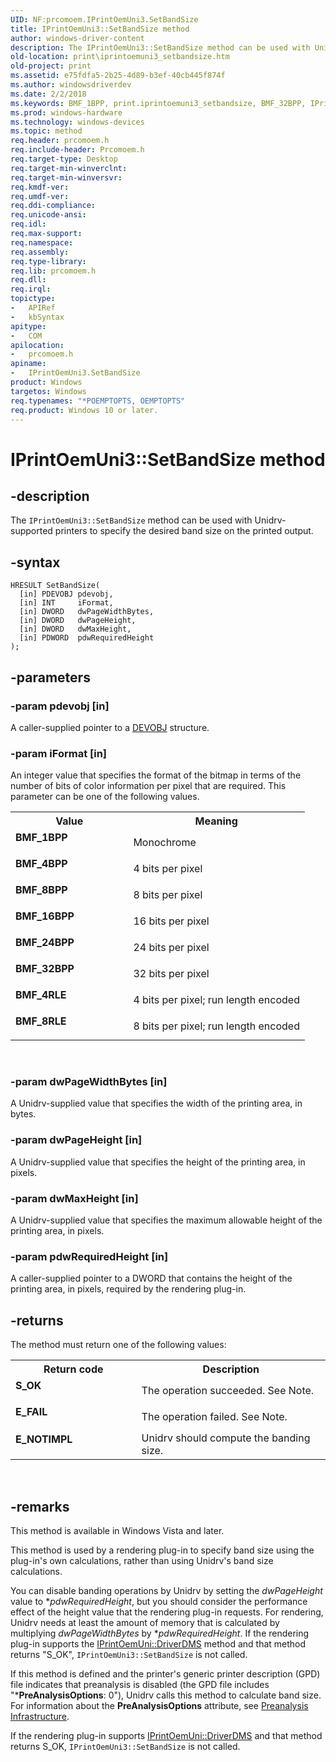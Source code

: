 ```yaml
---
UID: NF:prcomoem.IPrintOemUni3.SetBandSize
title: IPrintOemUni3::SetBandSize method
author: windows-driver-content
description: The IPrintOemUni3::SetBandSize method can be used with Unidrv-supported printers to specify the desired band size on the printed output.
old-location: print\iprintoemuni3_setbandsize.htm
old-project: print
ms.assetid: e75fdfa5-2b25-4d89-b3ef-40cb445f874f
ms.author: windowsdriverdev
ms.date: 2/2/2018
ms.keywords: BMF_1BPP, print.iprintoemuni3_setbandsize, BMF_32BPP, IPrintOemUni3, print_unidrv-pscript_rendering_b381059a-7a5c-49c7-b721-6012ff44157c.xml, IPrintOemUni3::SetBandSize, SetBandSize, SetBandSize method [Print Devices], IPrintOemUni3 interface, prcomoem/IPrintOemUni3::SetBandSize, BMF_4RLE, BMF_8RLE, IPrintOemUni3 interface [Print Devices], SetBandSize method, SetBandSize method [Print Devices], BMF_4BPP, BMF_8BPP, BMF_16BPP, BMF_24BPP
ms.prod: windows-hardware
ms.technology: windows-devices
ms.topic: method
req.header: prcomoem.h
req.include-header: Prcomoem.h
req.target-type: Desktop
req.target-min-winverclnt: 
req.target-min-winversvr: 
req.kmdf-ver: 
req.umdf-ver: 
req.ddi-compliance: 
req.unicode-ansi: 
req.idl: 
req.max-support: 
req.namespace: 
req.assembly: 
req.type-library: 
req.lib: prcomoem.h
req.dll: 
req.irql: 
topictype:
-	APIRef
-	kbSyntax
apitype:
-	COM
apilocation:
-	prcomoem.h
apiname:
-	IPrintOemUni3.SetBandSize
product: Windows
targetos: Windows
req.typenames: "*POEMPTOPTS, OEMPTOPTS"
req.product: Windows 10 or later.
---
```


# IPrintOemUni3::SetBandSize method


## -description


The <code>IPrintOemUni3::SetBandSize</code> method can be used with Unidrv-supported printers to specify the desired band size on the printed output.


## -syntax


````
HRESULT SetBandSize(
  [in] PDEVOBJ pdevobj,
  [in] INT     iFormat,
  [in] DWORD   dwPageWidthBytes,
  [in] DWORD   dwPageHeight,
  [in] DWORD   dwMaxHeight,
  [in] PDWORD  pdwRequiredHeight
);
````


## -parameters




### -param pdevobj [in]

A caller-supplied pointer to a <a href="..\printoem\ns-printoem-_devobj.md">DEVOBJ</a> structure.


### -param iFormat [in]

An integer value that specifies the format of the bitmap in terms of the number of bits of color information per pixel that are required. This parameter can be one of the following values.
<table>
<tr>
<th>Value</th>
<th>Meaning</th>
</tr>
<tr>
<td width="40%"><a id="BMF_1BPP"></a><a id="bmf_1bpp"></a><dl>
<dt><b>BMF_1BPP</b></dt>
</dl>
</td>
<td width="60%">
Monochrome

</td>
</tr>
<tr>
<td width="40%"><a id="BMF_4BPP"></a><a id="bmf_4bpp"></a><dl>
<dt><b>BMF_4BPP</b></dt>
</dl>
</td>
<td width="60%">
4 bits per pixel

</td>
</tr>
<tr>
<td width="40%"><a id="BMF_8BPP"></a><a id="bmf_8bpp"></a><dl>
<dt><b>BMF_8BPP</b></dt>
</dl>
</td>
<td width="60%">
8 bits per pixel

</td>
</tr>
<tr>
<td width="40%"><a id="BMF_16BPP"></a><a id="bmf_16bpp"></a><dl>
<dt><b>BMF_16BPP</b></dt>
</dl>
</td>
<td width="60%">
16 bits per pixel

</td>
</tr>
<tr>
<td width="40%"><a id="BMF_24BPP"></a><a id="bmf_24bpp"></a><dl>
<dt><b>BMF_24BPP</b></dt>
</dl>
</td>
<td width="60%">
24 bits per pixel

</td>
</tr>
<tr>
<td width="40%"><a id="BMF_32BPP"></a><a id="bmf_32bpp"></a><dl>
<dt><b>BMF_32BPP</b></dt>
</dl>
</td>
<td width="60%">
32 bits per pixel

</td>
</tr>
<tr>
<td width="40%"><a id="BMF_4RLE"></a><a id="bmf_4rle"></a><dl>
<dt><b>BMF_4RLE</b></dt>
</dl>
</td>
<td width="60%">
4 bits per pixel; run length encoded

</td>
</tr>
<tr>
<td width="40%"><a id="BMF_8RLE"></a><a id="bmf_8rle"></a><dl>
<dt><b>BMF_8RLE</b></dt>
</dl>
</td>
<td width="60%">
8 bits per pixel; run length encoded

</td>
</tr>
</table> 


### -param dwPageWidthBytes [in]

A Unidrv-supplied value that specifies the width of the printing area, in bytes.


### -param dwPageHeight [in]

A Unidrv-supplied value that specifies the height of the printing area, in pixels.


### -param dwMaxHeight [in]

A Unidrv-supplied value that specifies the maximum allowable height of the printing area, in pixels.


### -param pdwRequiredHeight [in]

A caller-supplied pointer to a DWORD that contains the height of the printing area, in pixels, required by the rendering plug-in.


## -returns


The method must return one of the following values:
<table>
<tr>
<th>Return code</th>
<th>Description</th>
</tr>
<tr>
<td width="40%">
<dl>
<dt><b>S_OK</b></dt>
</dl>
</td>
<td width="60%">
The operation succeeded. See Note.

</td>
</tr>
<tr>
<td width="40%">
<dl>
<dt><b>E_FAIL</b></dt>
</dl>
</td>
<td width="60%">
The operation failed. See Note.

</td>
</tr>
<tr>
<td width="40%">
<dl>
<dt><b>E_NOTIMPL</b></dt>
</dl>
</td>
<td width="60%">
Unidrv should compute the banding size.

</td>
</tr>
</table> 



## -remarks


This method is available in Windows Vista and later.

This method is used by a rendering plug-in to specify band size using the plug-in's own calculations, rather than using Unidrv's band size calculations.

You can disable banding operations by Unidrv by setting the <i>dwPageHeight</i> value to *<i>pdwRequiredHeight</i>, but you should consider the performance effect of the height value that the rendering plug-in requests. For rendering, Unidrv needs at least the amount of memory that is calculated by multiplying <i>dwPageWidthBytes</i> by *<i>pdwRequiredHeight</i>. If the rendering plug-in supports the <a href="https://msdn.microsoft.com/library/windows/hardware/ff554245">IPrintOemUni::DriverDMS</a> method and that method returns "S_OK", <code>IPrintOemUni3::SetBandSize</code> is not called.

If this method is defined and the printer's generic printer description (GPD) file indicates that preanalysis is disabled (the GPD file includes "*<b>PreAnalysisOptions</b>: 0"), Unidrv calls this method to calculate band size. For information about the <b>PreAnalysisOptions</b> attribute, see <a href="https://msdn.microsoft.com/4c07145a-9a08-4507-8bab-769617e73d77">Preanalysis Infrastructure</a>.

If the rendering plug-in supports <a href="https://msdn.microsoft.com/library/windows/hardware/ff554245">IPrintOemUni::DriverDMS</a> and that method returns S_OK, <code>IPrintOemUni3::SetBandSize</code> is not called.


